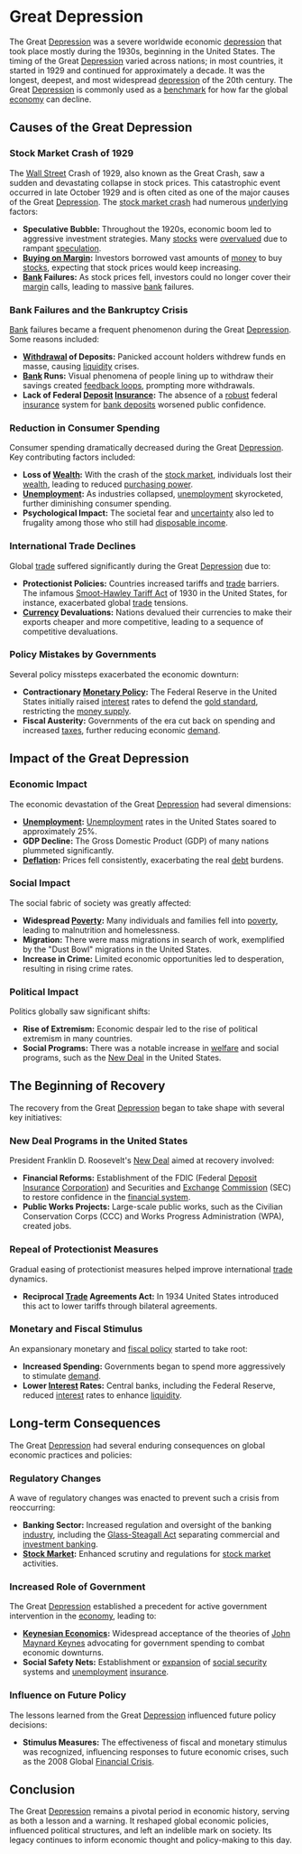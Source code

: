# Great Depression

The Great [Depression](../d/depression.md) was a severe worldwide economic [depression](../d/depression.md) that took place mostly during the 1930s, beginning in the United States. The timing of the Great [Depression](../d/depression.md) varied across nations; in most countries, it started in 1929 and continued for approximately a decade. It was the longest, deepest, and most widespread [depression](../d/depression.md) of the 20th century. The Great [Depression](../d/depression.md) is commonly used as a [benchmark](../b/benchmark.md) for how far the global [economy](../e/economy.md) can decline.

## Causes of the Great Depression

### Stock Market Crash of 1929

The [Wall Street](../w/wall_street.md) Crash of 1929, also known as the Great Crash, saw a sudden and devastating collapse in stock prices. This catastrophic event occurred in late October 1929 and is often cited as one of the major causes of the Great [Depression](../d/depression.md). The [stock market crash](../s/stock_market_crash.md) had numerous [underlying](../u/underlying.md) factors:

- **Speculative Bubble:** Throughout the 1920s, economic boom led to aggressive investment strategies. Many [stocks](../s/stock.md) were [overvalued](../o/overvalued.md) due to rampant [speculation](../s/speculation.md).
- **[Buying on Margin](../b/buying_on_margin.md):** Investors borrowed vast amounts of [money](../m/money.md) to buy [stocks](../s/stock.md), expecting that stock prices would keep increasing.
- **[Bank](../b/bank.md) Failures:** As stock prices fell, investors could no longer cover their [margin](../m/margin.md) calls, leading to massive [bank](../b/bank.md) failures.

### Bank Failures and the Bankruptcy Crisis

[Bank](../b/bank.md) failures became a frequent phenomenon during the Great [Depression](../d/depression.md). Some reasons included:

- **[Withdrawal](../w/withdrawal.md) of Deposits:** Panicked account holders withdrew funds en masse, causing [liquidity](../l/liquidity.md) crises.
- **[Bank](../b/bank.md) Runs:** Visual phenomena of people lining up to withdraw their savings created [feedback loops](../f/feedback_loops_in_trading.md), prompting more withdrawals.
- **Lack of Federal [Deposit](../d/deposit.md) [Insurance](../i/insurance.md):** The absence of a [robust](../r/robust.md) federal [insurance](../i/insurance.md) system for [bank deposits](../b/bank_deposits.md) worsened public confidence.

### Reduction in Consumer Spending

Consumer spending dramatically decreased during the Great [Depression](../d/depression.md). Key contributing factors included:

- **Loss of [Wealth](../w/wealth.md):** With the crash of the [stock market](../s/stock_market.md), individuals lost their [wealth](../w/wealth.md), leading to reduced [purchasing power](../p/purchasing_power.md).
- **[Unemployment](../u/unemployment.md):** As industries collapsed, [unemployment](../u/unemployment.md) skyrocketed, further diminishing consumer spending.
- **Psychological Impact:** The societal fear and [uncertainty](../u/uncertainty_in_trading.md) also led to frugality among those who still had [disposable income](../d/disposable_income.md).

### International Trade Declines

Global [trade](../t/trade.md) suffered significantly during the Great [Depression](../d/depression.md) due to:

- **Protectionist Policies:** Countries increased tariffs and [trade](../t/trade.md) barriers. The infamous [Smoot-Hawley Tariff Act](../s/smoot-hawley_tariff_act.md) of 1930 in the United States, for instance, exacerbated global [trade](../t/trade.md) tensions.
- **[Currency](../c/currency.md) Devaluations:** Nations devalued their currencies to make their exports cheaper and more competitive, leading to a sequence of competitive devaluations.

### Policy Mistakes by Governments

Several policy missteps exacerbated the economic downturn:

- **Contractionary [Monetary Policy](../m/monetary_policy.md):** The Federal Reserve in the United States initially raised [interest](../i/interest.md) rates to defend the [gold standard](../g/gold_standard.md), restricting the [money supply](../m/money_supply.md).
- **Fiscal Austerity:** Governments of the era cut back on spending and increased [taxes](../t/taxes.md), further reducing economic [demand](../d/demand.md).
  
## Impact of the Great Depression

### Economic Impact

The economic devastation of the Great [Depression](../d/depression.md) had several dimensions:

- **[Unemployment](../u/unemployment.md):** [Unemployment](../u/unemployment.md) rates in the United States soared to approximately 25%.
- **GDP Decline:** The Gross Domestic Product (GDP) of many nations plummeted significantly.
- **[Deflation](../d/deflation.md):** Prices fell consistently, exacerbating the real [debt](../d/debt.md) burdens.
  
### Social Impact

The social fabric of society was greatly affected:

- **Widespread [Poverty](../p/poverty.md):** Many individuals and families fell into [poverty](../p/poverty.md), leading to malnutrition and homelessness.
- **Migration:** There were mass migrations in search of work, exemplified by the "Dust Bowl" migrations in the United States.
- **Increase in Crime:** Limited economic opportunities led to desperation, resulting in rising crime rates.

### Political Impact

Politics globally saw significant shifts:

- **Rise of Extremism:** Economic despair led to the rise of political extremism in many countries.
- **Social Programs:** There was a notable increase in [welfare](../w/welfare.md) and social programs, such as the [New Deal](../n/new_deal.md) in the United States.

## The Beginning of Recovery

The recovery from the Great [Depression](../d/depression.md) began to take shape with several key initiatives:

### New Deal Programs in the United States

President Franklin D. Roosevelt's [New Deal](../n/new_deal.md) aimed at recovery involved:

- **Financial Reforms:** Establishment of the FDIC (Federal [Deposit](../d/deposit.md) [Insurance](../i/insurance.md) [Corporation](../c/corporation.md)) and Securities and [Exchange](../e/exchange.md) [Commission](../c/commission.md) (SEC) to restore confidence in the [financial system](../f/financial_system.md).
- **Public Works Projects:** Large-scale public works, such as the Civilian Conservation Corps (CCC) and Works Progress Administration (WPA), created jobs.
  
### Repeal of Protectionist Measures

Gradual easing of protectionist measures helped improve international [trade](../t/trade.md) dynamics.

- **Reciprocal [Trade](../t/trade.md) Agreements Act:** In 1934 United States introduced this act to lower tariffs through bilateral agreements.
  
### Monetary and Fiscal Stimulus

An expansionary monetary and [fiscal policy](../f/fiscal_policy.md) started to take root:

- **Increased Spending:** Governments began to spend more aggressively to stimulate [demand](../d/demand.md).
- **Lower [Interest](../i/interest.md) Rates:** Central banks, including the Federal Reserve, reduced [interest](../i/interest.md) rates to enhance [liquidity](../l/liquidity.md).

## Long-term Consequences

The Great [Depression](../d/depression.md) had several enduring consequences on global economic practices and policies:

### Regulatory Changes

A wave of regulatory changes was enacted to prevent such a crisis from reoccurring:

- **Banking Sector:** Increased regulation and oversight of the banking [industry](../i/industry.md), including the [Glass-Steagall Act](../g/glass-steagall_act.md) separating commercial and [investment banking](../i/investment_banking.md).
- **[Stock Market](../s/stock_market.md):** Enhanced scrutiny and regulations for [stock market](../s/stock_market.md) activities.
  
### Increased Role of Government

The Great [Depression](../d/depression.md) established a precedent for active government intervention in the [economy](../e/economy.md), leading to:

- **[Keynesian Economics](../k/keynesian_economics_in_trading.md):** Widespread acceptance of the theories of [John Maynard Keynes](../j/john_maynard_keynes.md) advocating for government spending to combat economic downturns.
- **Social Safety Nets:** Establishment or [expansion](../e/expansion.md) of [social security](../s/social_security.md) systems and [unemployment](../u/unemployment.md) [insurance](../i/insurance.md).
  
### Influence on Future Policy

The lessons learned from the Great [Depression](../d/depression.md) influenced future policy decisions:

- **Stimulus Measures:** The effectiveness of fiscal and monetary stimulus was recognized, influencing responses to future economic crises, such as the 2008 Global [Financial Crisis](../f/financial_crisis.md).

## Conclusion

The Great [Depression](../d/depression.md) remains a pivotal period in economic history, serving as both a lesson and a warning. It reshaped global economic policies, influenced political structures, and left an indelible mark on society. Its legacy continues to inform economic thought and policy-making to this day.